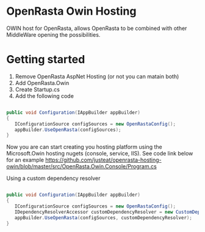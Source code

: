 OpenRasta Owin Hosting
======================

OWIN host for OpenRasta, allows OpenRasta to be combined with other MiddleWare opening the possibilities.

Getting started
======================

1. Remove OpenRasta AspNet Hosting (or not you can matain both)
2. Add OpenRasta.Owin
3. Create Startup.cs
4. Add the following code 

````c#

public void Configuration(IAppBuilder appBuilder)
{
   IConfigurationSource configSources = new OpenRastaConfig();
   appBuilder.UseOpenRasta(configSources);
}

````
Now you are can start creating you hosting platform using the Microsoft.Owin hosting nugets (console, service, IIS). See code link below for an example https://github.com/justeat/openrasta-hosting-owin/blob/master/src/OpenRasta.Owin.Console/Program.cs


Using a custom dependency resolver

````c#

public void Configuration(IAppBuilder appBuilder)
{
   IConfigurationSource configSources = new OpenRastaConfig();
   IDependencyResolverAccessor customDependencyResolver = new CustomDependencyResolver()
   appBuilder.UseOpenRasta(configSources, customDependencyResolver);
}

````
